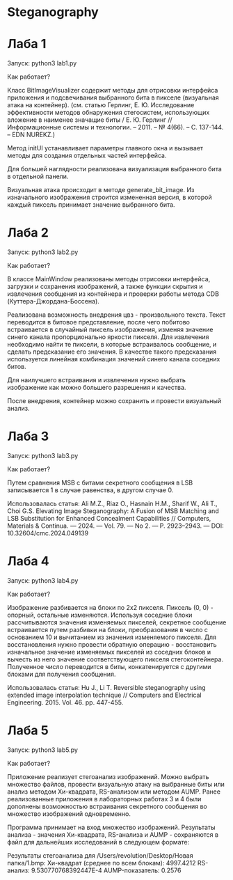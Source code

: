 # Steganography


# Лаба 1 
Запуск: python3 lab1.py

Как работает?

Класс BitImageVisualizer содержит методы для отрисовки интерфейса приложения и подсвечивания выбранного бита в пикселе (визуальная атака на контейнер).
(см. статью Герлинг, Е. Ю. Исследование эффективности методов обнаружения стегосистем, использующих вложение в наименее значащие биты / Е. Ю. Герлинг // Информационные системы и технологии. – 2011. – № 4(66). – С. 137-144. – EDN NUREKZ.)

Метод initUI устанавливает параметры главного окна и вызывает методы для создания отдельных частей интерфейса.

Для большей наглядности реализована визуализация выбранного бита в отдельной панели.

Визуальная атака происходит в методе generate_bit_image. Из изначального изображения строится измененная версия, в которой каждый пиксель принимает значение выбранного бита.


# Лаба 2
Запуск: python3 lab2.py

Как работает?

В классе MainWindow реализованы методы отрисовки интерфейса, загрузки и сохранения изображений, а также функции скрытия и извлечения сообщения из контейнера и проверки работы метода CDB (Куттера-Джордана-Боссена).

Реализована возможность внедрения цвз - произвольного текста. Текст переводится в битовое представление, после чего побитово встраивается в случайный пиксель изображения, изменяя значение синего канала пропорционально яркости пикселя.
Для извлечения необходимо найти те пиксели, в которые встраивалось сообщение, и сделать предсказание его значения. В качестве такого предсказания используется линейная комбинация значений синего канала соседних битов.

Для наилучшего встраивания и извлечения нужно выбрать изображение как можно большего разрешения и качества.

После внедрения, контейнер можно сохранить и провести визуальный анализ.


# Лаба 3
Запуск: python3 lab3.py

Как работает?

Путем сравнения MSB с битами секретного сообщения в LSB записывается 1 в случае равенства, в другом случае 0.

Использовалась статья: Ali M.Z., Riaz O., Hasnain H.M., Sharif W., Ali T., Choi G.S. Elevating Image Steganography: A Fusion of MSB Matching and LSB Substitution for Enhanced Concealment Capabilities // Computers, Materials & Continua. — 2024. — Vol. 79. — No 2. — P. 2923–2943. — DOI: 10.32604/cmc.2024.049139


# Лаба 4
Запуск: python3 lab4.py

Как работает?

Изображение разбивается на блоки по 2x2 пикселя. Пиксель (0, 0) - опорный, остальные изменяются. Используя соседние блоки рассчитываются значения изменяемых пикселей, секретное сообщение встраивается путем разбивки на блоки, преобразования в число с основанием 10 и вычитанием из значения изменяемого пикселя.
Для восстановления нужно провести обратную операцию - восстановить изначальное значение изменяемых пикселей из соседних блоков и вычесть из него значение соответствующего пикселя стегоконтейнера. Полученное число переводится в биты, конкатенируется с другими блоками для получения сообщения.

Использовалась статья: Hu J., Li T. Reversible steganography using extended image interpolation technique // Computers and Electrical Engineering. 2015. Vol. 46. pp. 447-455.


# Лаба 5
Запуск: python3 lab5.py

Как работает?

Приложение реализует стегоанализ изображений. Можно выбрать множество файлов, провести визуальную атаку на выбранные биты или анализ методом Хи-квадрата, RS-анализом или методом AUMP. Ранее реализованные приложения в лабораторных работах 3 и 4 были дополнены возможностью встраивания секретного сообщения во множество изображений одновременно.

Программа принимает на вход множество изображений. Результаты анализа - значения Хи-квадрата, RS-анализа и AUMP - сохраняются в файл для дальнейших исследований в следующем формате:

Результаты стегоанализа для /Users/revolution/Desktop/Новая папка/1.bmp:
Хи-квадрат (среднее по всем блокам): 4997.4212
RS-анализ: 9.530770768392447E-4
AUMP-показатель: 0.2576
